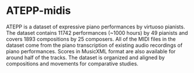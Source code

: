 # ATEPP-midis
ATEPP is a dataset of expressive piano performances by virtuoso pianists. The dataset contains 11742 performances (~1000 hours) by 49 pianists and covers 1893 compositions by 25 composers. All of the MIDI files in the dataset come from the piano transcription of existing audio recordings of piano performances. Scores in MusicXML format are also available for around half of the tracks. The dataset is organized and aligned by compositions and movements for comparative studies.
